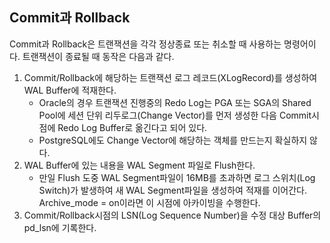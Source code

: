 ## Commit과 Rollback
Commit과 Rollback은 트랜잭션을 각각 정상종료 또는 취소할 때 사용하는 명령어이다. 트랜잭션이 종료될 때 동작은 다음과 같다.
1. Commit/Rollback에 해당하는 트랜잭션 로그 레코드(XLogRecord)를 생성하여 WAL Buffer에 적재한다.
   - Oracle의 경우 트랜잭션 진행중의 Redo Log는 PGA 또는 SGA의 Shared Pool에 세션 단위 리두로그(Change Vector)를 먼저 생성한 다음 Commit시점에 Redo Log Buffer로 옮긴다고 되어 있다.
   - PostgreSQL에도 Change Vector에 해당하는 객체를 만드는지 확실하지 않다.
2. WAL Buffer에 있는 내용을 WAL Segment 파일로 Flush한다.
   - 만일 Flush 도중 WAL Segment파일이 16MB를 초과하면 로그 스위치(Log Switch)가 발생하여 새 WAL Segment파일을 생성하여 적재를 이어간다. Archive_mode = on이라면 이 시점에 아카이빙을 수행한다.
4. Commit/Rollback시점의 LSN(Log Sequence Number)을 수정 대상 Buffer의 pd_lsn에 기록한다.
